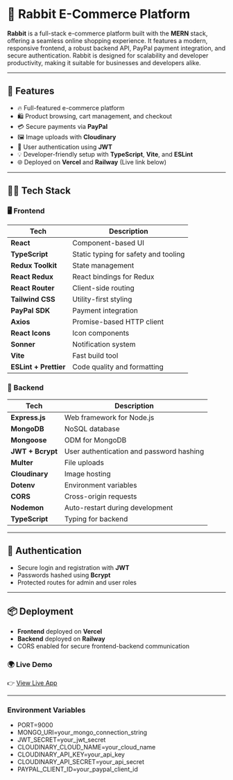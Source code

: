 # 🐇 Rabbit E-Commerce Platform

**Rabbit** is a full-stack e-commerce platform built with the **MERN** stack, offering a seamless online shopping experience. It features a modern, responsive frontend, a robust backend API, PayPal payment integration, and secure authentication. Rabbit is designed for scalability and developer productivity, making it suitable for businesses and developers alike.

---

## 🚀 Features

- 🔥 Full-featured e-commerce platform
- 🛍️ Product browsing, cart management, and checkout
- 💳 Secure payments via **PayPal**
- 🖼️ Image uploads with **Cloudinary**
- 🔐 User authentication using **JWT**
- 💡 Developer-friendly setup with **TypeScript**, **Vite**, and **ESLint**
- 🌐 Deployed on **Vercel** and **Railway** (Live link below)

---

## 🧑‍💻 Tech Stack

### 🖥️ Frontend

| Tech             | Description                             |
|------------------|-----------------------------------------|
| **React**        | Component-based UI                      |
| **TypeScript**   | Static typing for safety and tooling    |
| **Redux Toolkit**| State management                        |
| **React Redux**  | React bindings for Redux                |
| **React Router** | Client-side routing                     |
| **Tailwind CSS** | Utility-first styling                   |
| **PayPal SDK**   | Payment integration                     |
| **Axios**        | Promise-based HTTP client               |
| **React Icons**  | Icon components                         |
| **Sonner**       | Notification system                     |
| **Vite**         | Fast build tool                         |
| **ESLint + Prettier** | Code quality and formatting         |

### 🔗 Backend

| Tech             | Description                             |
|------------------|-----------------------------------------|
| **Express.js**   | Web framework for Node.js               |
| **MongoDB**      | NoSQL database                          |
| **Mongoose**     | ODM for MongoDB                         |
| **JWT + Bcrypt** | User authentication and password hashing|
| **Multer**       | File uploads                            |
| **Cloudinary**   | Image hosting                           |
| **Dotenv**       | Environment variables                   |
| **CORS**         | Cross-origin requests                   |
| **Nodemon**      | Auto-restart during development         |
| **TypeScript**   | Typing for backend                      |

---

## 🔐 Authentication

- Secure login and registration with **JWT**
- Passwords hashed using **Bcrypt**
- Protected routes for admin and user roles

---

## 📦 Deployment

- **Frontend** deployed on **Vercel**
- **Backend** deployed on **Railway**
- CORS enabled for secure frontend-backend communication

### 🌍 Live Demo

👉 [View Live App]([https://your-live-vercel-link.co](https://e-commerce-mern-llbz.vercel.app/))

---

### Environment Variables

- PORT=9000
- MONGO_URI=your_mongo_connection_string
- JWT_SECRET=your_jwt_secret
- CLOUDINARY_CLOUD_NAME=your_cloud_name
- CLOUDINARY_API_KEY=your_api_key
- CLOUDINARY_API_SECRET=your_api_secret
- PAYPAL_CLIENT_ID=your_paypal_client_id
